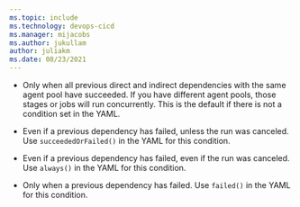 ```yaml
---
ms.topic: include
ms.technology: devops-cicd
ms.manager: mijacobs
ms.author: jukullam
author: juliakm
ms.date: 08/23/2021
---
```


* Only when all previous direct and indirect dependencies with the same agent pool have succeeded. If you have different agent pools, those stages or jobs will run concurrently. This is the default if there is not a condition set in the YAML.

* Even if a previous dependency has failed, unless the run was canceled. Use `succeededOrFailed()` in the YAML for this condition. 

* Even if a previous dependency has failed, even if the run was canceled. Use `always()` in the YAML for this condition.

* Only when a previous dependency has failed. Use `failed()` in the YAML for this condition.
